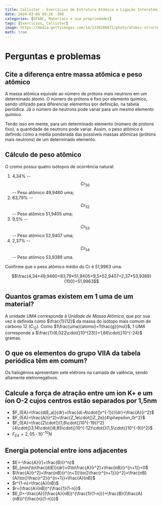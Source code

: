 ```yaml
---
title: Callister - Exercícios de Estrutura Atômica e Ligação Interatômica
date: 2024-03-04 09:26 -300
categories: [UFABC, Materiais e sua propriedades]
tags: [Exercicios, Callister]
image: https://media.gettyimages.com/id/1339206072/photo/atomic-structure-illustration.jpg?s=612x612&w=0&k=20&c=qu_tEL-fB27QlmSRmgent2NKMtIYl_P5Q4lf1jWgKfE=
math: true
---
```


# Perguntas e problemas

## Cite a diferença entre massa atômica e peso atômico
A massa atômica equivale ao número de prótons mais neutrons em um determinado átomo. O número de prótons é fixo por elemento químico, sendo utilizado para diferenciar elementos por definição, na tabela periódica. Já o número de neutrons pode variar para um mesmo elemento químico.

Tendo isso em mente, para um determinado elemento (número de prótons fixo), a quantidade de neutrons pode variar. Assim, o peso atômico é definido como a média ponderada das possíveis massas atômicas (prótons mais neutrons) de um determinado elemento.

## Cálculo de peso atômico
O cromo possui quatro isótopos de ocorrência natural:
1. 4,34% -- $$Cr_{50}$$ -- Peso atômico 49,9460 uma;
2. 83,79% -- $$Cr_{52}$$ -- Peso atômico 51,9405 uma;
3. 9,5% -- $$Cr_{53}$$ -- Peso atômico 52,9407 uma;
4. 2,37% -- $$Cr_{54}$$ -- Peso atômico 53,9389 uma.

Confirme que o peso atômico médio do Cr é 51,9963 uma.

$$\frac{4,34*49,9460+83,79*51,9405+9,5*52,9407+2,37*53,9389}{100}=51,9963$$

## Quantos gramas existem em 1 uma de um material?
A unidade *UMA* corresponde à *Unidade de Massa Atômica*, que por sua vez é definida como $\frac{1}{12}$ da massa do isótopo mais comum de carbono 12 ($C_{12}$). Como $1\frac{uma}{atomo}=1\frac{g}{mol}$, 1 *UMA* corresponde a $\frac{1}{6,022\cdot{}10^{23}}=1,66\cdot{}10^{-24}$ gramas.

## O que os elementos do grupo VIIA da tabela periódica têm em comum? 
Os halogênios apresentam sete elétrons na camada de valência, sendo altamente eletronegativos.

## Calcule a força de atração entre um íon K+ e um íon O-2 cujos centros estão separados por 1,5nm
- $F_{EA}=\frac{d(E_a)}{dr}=\frac{d(-A\cdot{}r^{-1})}{dr}=\frac{A}{r^2}$
- $F_{EA}=\frac{A}{r^2}=\frac{Z_1e\cdot{}Z_2e}{4\pi\epsilon_0r^2}$
- $F_{EA}=\frac{2\cdot{}(1,6\cdot{}10^{-19})^2}{4\cdot{}3,14\cdot{}8,85\cdot{}10^{-12}\cdot{}(1,5\cdot{}10^{-9})^2}$
- $F_{EA}=2,05\cdot{}10^{-10}N$

## Energia potencial entre íons adjacentes
- $E=-\frac{A}{r}+\frac{B}{r^n}$
- $E_{min}\to\frac{d(E)}{dr}=0\to\frac{A}{r^2}+\frac{nB}{r^{n+1}}=0$
- $\frac{A}{r^2}=\frac{nB}{r^{n+1}}\to{}\frac{r^{n+1}}{r^2}=\frac{nB}{A}\to{}\frac{r^2}{r^{n+1}}=\frac{A}{nB}$
- $r^{1-n}=\frac{A}{nB}$
- $r=(\frac{A}{nB})^{\frac{1}{1-n}}$
- $E_0=-\frac{A}{(\frac{A}{nB})^{\frac{1}{1-n}}}+\frac{B}{(\frac{A}{nB})^{\frac{n}{1-n}}}$